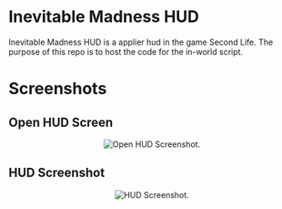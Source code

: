 # Inevitable Madness HUD
<p align="center><img src="https://scontent.fhuy2-1.fna.fbcdn.net/v/t1.0-9/23319464_2002384526713763_1729204278869103142_n.png?_nc_cat=111&_nc_ht=scontent.fhuy2-1.fna&oh=f51777f58db0c1089220bae7b9e54963&oe=5D27CCC8"></p>

Inevitable Madness HUD is a applier hud in the game Second Life. The purpose of this repo is to host the code for the in-world script. 

# Screenshots
## Open HUD Screen
<p align="center">
    <img src="https://i.imgur.com/53s482h.png" alt="Open HUD Screenshot.">
</p>

## HUD Screenshot
<p align="center">
    <img src="https://i.imgur.com/IBbtuiS.png" alt="HUD Screenshot.">
</p>

